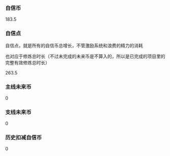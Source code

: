 ### 自信币
183.5

### 自信点
自信点，就是所有的自信币总增长，不管激励系统和浪费的精力的消耗

也对应于修炼总时长（不过未完成的未来币是不算入的，所以是已完成的项目里的完整有效修炼总时长）

263.5

### 主线未来币
0

### 支线未来币
0

### 历史扣减自信币
0

